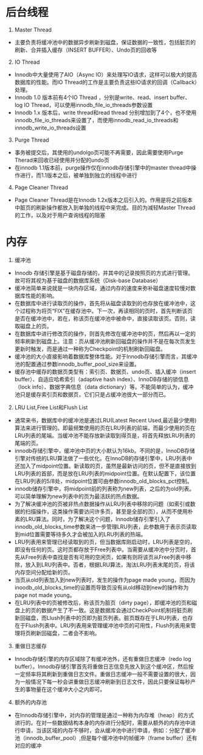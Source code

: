 # 后台线程
1. Master Thread
* 主要负责将缓冲池中的数据异步刷新到磁盘，保证数据的一致性，包括脏页的刷新、合并插入缓存（INSERT BUFFER）、Undo页的回收等
2. IO Thread
* Innodb中大量使用了AIO（Async IO）来处理写IO请求，这样可以极大的提高数据库的性能。而IO Thread的工作是主要负责这些IO请求的回调（Callback）处理。
* Innodb 1.0 版本前有4个IO Thread ，分别是write、read、insert buffer、log IO Thread，可以使用innodb_file_io_threads参数设置
* Innodb 1.x 版本后，write thread和read thread 分别增加到了4个，也不使用innodb_file_io_threads来设置了，而使用innodb_read_io_threads和innodb_write_io_threads设置
3. Purge Thread
* 事务被提交后，其使用的undolgo页可能不再需要，因此需要使用Purge Therad来回收已经使用并分配的undo页
* 在innodb 1.1版本前，purge操作仅在innodb存储引擎中的master thread中操作进行，而1.1版本之后，被单独到独立的线程中进行
4. Page Cleaner Thread
* Page Cleaner Thread是在Innodb 1.2x版本之后引入的。作用是将之前版本中脏页的刷新操作都放入到单独的线程中来完成。目的为减轻Master Thread的工作，以及对于用户查询线程的阻塞
# 内存
1. 缓冲池
* Innodb 存储引擎是基于磁盘存储的，并其中的记录按照页的方式进行管理。故可将其视为基于磁盘的数据库系统（Disk-base Database）
* 缓冲池简单来说就是一块内存区域，通过内存的速度来弥补磁盘速度较慢对数据库性能的影响。
* 在数据库中进行读取页的操作，首先将从磁盘读取到的也存放在缓冲池中，这个过程称为将页“FIX”在缓存池中。下一次，再读相同的页时，首先判断该页是否在缓冲池中，若在，称该页在缓冲池中被命中，直接读取该页。否则，读取磁盘上的页。
* 在数据库中进行修改页的操作，则首先修改在缓冲池中的页，然后再以一定的频率刷新到磁盘上。注意：页从缓冲池刷新回磁盘的操作并不是在每次页发生更新时触发，而是通过一种称为Checkpoint的机制刷新回磁盘。
* 缓冲池的大小直接影响着数据库整体性能。对于Innodb存储引擎而言，其缓冲池的配置通过参数innodb_buffer_pool_size来设置。
* 缓存池中缓存的数据页类型有：索引页、数据页、undo页、插入缓冲（insert buffer）、自适应哈希索引（adaptive hash index）、InnoDB存储的锁信息（lock info）、数据字典信息（data dictionary）等。不能简单的认为，缓冲池只是缓存索引页和数据页，它们只是占缓冲池很大一部分而已。
2. LRU List,Free List和Flush List
* 通常来书，数据库中的缓冲池是通过LRU(Latest Recent Used,最近最少使用)算法来进行管理的。即最频繁使用的页在LRU列表的前端，而最少使用的页在LRU列表的尾端。当缓冲池不能存放新读取到得页是，将首先释放LRU列表的尾端的页。
* innodb存储引擎中，缓冲池中页的大小默认为16kb。不同的是，InnoDB存储引擎对传统的LRU算法做了一些优化。在InnoDB的存储引擎中，LRU列表中还加入了midpoint位置。新读取的页，虽然是最新访问的页，但不是直接放到LRU列表的首部，而是放在LRU列表的midpoint位置。在默认配置下，该位置在LRU列表的5/8处，midpoint位置可由参数innodb_old_blocks_pct控制。
* innodb储存引擎中，将midpoint前的列表称为new列表，之后的为old列表。可以简单理解为new列表中的页为最活跃的热点数据。
* 为了解决缓冲池的页被非热点数据操作从LRU列表中移除的问题（如索引或数据的扫描操作，这类操作需要访问许多页，甚至是全部的页），从而不使用朴素的LRU算法。同时，为了解决这个问题，Innodb储存引擎引入了innodb_old_blocks_time参数来进一步管理LRU列表，此参数用于表示页读取到mid位置需要等待多久才会被加入的LRU列表的热端。
* LRU列表用来管理已经读取到的页，但当数据库刚启动时，LRU列表是空的，即没有任何的页。这时页都存放于Free列表中。当需要从缓冲池中分页时，首先从Free列表中查找是否有可用的空闲页，如果有则将该页从Free列表中移除，放入到LRU列表中。否者，根据LRU算法，淘汰LRU列表末尾的页，将该内存空间分配给新的页。
* 当页从old列表加入到new列表时，发生的操作为page made young，而因为inoodb_old_blocks_time的设置而导致页没有从old移动到new的操作称为page not made young。
* 在LRU列表中的页被修改后，称该页为脏页（dirty page），即缓冲池的页和磁盘上的页的数据产生了不一致。这是数据库会通过CheckPoint机制将脏页刷新回磁盘，而Llush列表中的页即为脏页列表。脏页既存在于LRU列表，也存在于Flush列表中。LRU列表用来管理缓冲池中页的可用性，Flush列表用来管理将页刷新回磁盘，二者会不影响。
3. 重做日志缓存
* Innodb存储引擎的内存区域除了有缓冲池外，还有重做日志缓冲（redo log buffer）。Innodb存储引擎首先将重做日志信息先放入到这个缓冲区，然后按一定频率将其刷新到重做日志文件。重做日志缓冲一般不需要设置的很大，因为一般情况下每一秒会讲重做日志缓冲刷新到日志文件，因此只要保证每秒产生的事物量在这个缓冲大小之内即可。
4. 额外的内存池
* 在Innodb存储引擎中，对内存的管理是通过一种称为内存堆（heap）的方式进行的。在对一些数据结构本身的内存进行分配时，需要从额外的内存池中进行申请，当该区域的内存不够时，会从缓冲池中进行申请，例如：分配了缓冲池（innodb_buffer_pool）,但是每个缓冲池中的帧缓冲（frame buffer）还有对应的缓冲
